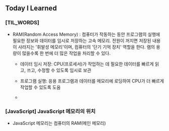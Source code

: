 ## Today I Learned

### [TIL_WORDS]

- RAM(Random Access Memory) : 컴퓨터가 작동하는 동안 프로그램의 실행에 필요한 정보와 데이터를 임시로 저장하는 고속 메모리. 전원이 꺼지면 저장된 내용이 사라지는 '휘발성 메모리'이며, 컴퓨터의 '단기 기억 장치' 역할을 한다. 램의 용량이 많을수록 한 번에 더 많은 작업을 처리할 수 있다.

  - 데이터 임시 저장: CPU(프로세서)가 작업하는 데 필요한 데이터를 빠르게 읽고, 쓰고, 수정할 수 있도록 임시로 보관

  - 프로그램 실행: 응용 프로그램과 데이터를 메모리에 로딩하여 CPU가 더 빠르게 작업할 수 있도록 도움
  -

### [JavaScript] JavaScript 메모리의 위치

- JavaScript 메모리는 컴퓨터의 RAM(메인 메모리)
